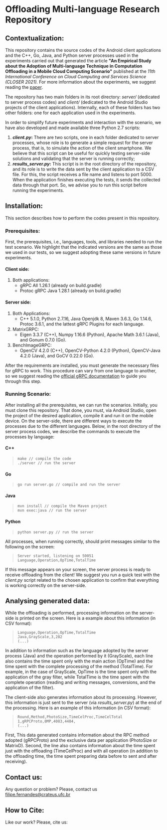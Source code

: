 # Offloading Multi-language Research Repository

## Contextualization:

This repository contains the source codes of the Android client applications and the C++, Go, Java, and Python server processes used in the experiments carried out that generated the article **"An Empirical Study about the Adoption of Multi-language Technique in Computation Offloading in a Mobile Cloud Computing Scenario"** published at the *11th International Conference on Cloud Computing and Services Science (CLOSER 2021).* For more information about the experiments, we suggest reading the [paper](https://www.insticc.org/node/TechnicalProgram/closer/2021/presentationDetails/104378).

The repository has two main folders in its root directory: *server/* (dedicated to server process codes) and *client/* (dedicated to the Android Studio projects of the client applications). Internally, each of these folders has two other folders: one for each application used in the experiments.

In order to simplify future experiments and interaction with the scenario, we have also developed and made available three Python 2.7 scripts:

1. ***client.py*:** There are two scripts, one in each folder dedicated to server processes, whose role is to generate a simple request for the server process, that is, to simulate the action of the client smartphone. We believe that this script can be useful for quickly testing server-side solutions and validating that the server is running correctly;
2. ***results_server.py*:** This script is in the root directory of the repository, and its role is to write the data sent by the client application to a CSV file. For this, the script receives a file name and listens to port 5000. When the application finishes executing the tests, it sends the collected data through that port. So, we advise you to run this script before running the experiments.

## Installation:

This section describes how to perform the codes present in this repository.

### Prerequisites:

First, the prerequisites, i.e., languages, tools, and libraries needed to run the test scenario. We highlight that the indicated versions are the same as those we used in our tests, so we suggest adopting these same versions in future experiments.

#### Client side:

1. Both applications:
	* gRPC All 1.26.1 (already on build.gradle)
	* Protoc gRPC Java 1.28.1 (already on build.gradle)

#### Server side:

1. Both Applications:
	* C++ 5.1.0, Python 2.7.16, Java Openjdk 8, Maven 3.6.3, Go 1.14.6, Protoc 3.6.1, and the lattest gRPC Plugins for each language.
2. MatrixGRPC:
	*  Eigen 3.3.7 (C++), Numpy 1.16.6 (Python), Apache Math 3.6.1 (Java), and Gonum 0.7.0 (Go).
3. BenchImageGRPC:
	* OpenCV 4.2.0 (C++), OpenCV-Python 4.2.0 (Python), OpenCV-Java 4.2.0 (Java), and GoCV 0.22.0 (Go).

After the requirements are installed, you must generate the necessary files for gRPC to work. This procedure can vary from one language to another, so we suggest reading the [official gRPC documentation](https://grpc.io/docs/) to guide you through this step. 

### Running Scenario:

After installing all the prerequisites, we can run the scenarios. Initially, you must clone this repository. That done, you must, via Android Studio, open the project of the desired application, compile it and run it on the mobile device. On the server-side, there are different ways to execute the processes due to the different languages. Below, in the root directory of the server process codes, we describe the commands to execute the processes by language:

#### C++
> ```make // compile the code```<br/>
> ```./server // run the server```<br/>


#### Go
> ```go run server.go // compile and run the server```<br/>


#### Java
> ```mvn install // compile the Maven project```<br/>
> ```mvn exec:java // run the server```<br/>

#### Python
> ```python server.py // run the server```<br/>


All processes, when running correctly, should print messages similar to the following on the screen:

> ```Server started, listening on 50051```<br/>
> ```Language,Operation,OpTime,TotalTime```<br/>

If this message appears on your screen, the server process is ready to receive offloading from the client! We suggest you run a quick test with the *client.py* script related to the chosen application to confirm that everything is working correctly on the server-side.

## Analysing generated data:

While the offloading is performed, processing information on the server-side is printed on the screen. Here is a example about this information (in CSV format):

> ```Language,Operation,OpTime,TotalTime```<br/>
> ```Java,GrayScale,3,282```<br/>
> ```(...)```<br/>

In addition to information such as the language adopted by the server process (Java) and the operation performed by it (GrayScale), each line also contains the time spent only with the main action (OpTime) and the time spent with the complete processing of the method (TotalTime). For example, in the case of GrayScale, OpTime is the time spent only with the application of the gray filter, while TotalTime is the time spent with the complete operation (reading and writing messages, conversions, and the application of the filter).

The client-side also generates information about its processing. 
However, this information is just sent to the server (via *results_server.py*) at the end of the processing. Here is an example of this information (in CSV format):

> ```Round,Method,PhotoSize,TimeCelProc,TimeCelTotal```<br/>
> ```1,gRPCProto,8MP,4083,4484,```<br/>
> ```(...)```<br/>

First, This data generated contains information about the RPC method adopted (gRPCProto) and the exclusive data per application (PhotoSize or MatrixD). Second, the line also contains information about the time spent just with the offloading (TimeCelProc) and with all operation (in addition to the offloading time, the time spent preparing data before to sent and after receiving).

## Contact us:

Any question or problem? Please, contact us <filipe.fernandes@crateus.ufc.br>

## How to Cite:

Like our work? Please, cite us:

